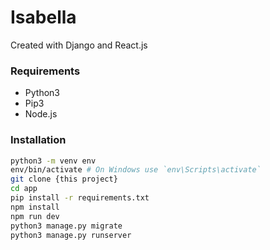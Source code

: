 # Isabella

Created with Django and React.js

### Requirements
- Python3
- Pip3
- Node.js

### Installation
```sh
python3 -m venv env
env/bin/activate # On Windows use `env\Scripts\activate`
git clone {this project}
cd app
pip install -r requirements.txt
npm install
npm run dev
python3 manage.py migrate
python3 manage.py runserver
```